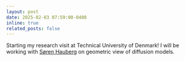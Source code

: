 ```yaml
---
layout: post
date: 2025-02-03 07:59:00-0400
inline: true
related_posts: false
---
```


Starting my research visit at Technical University of Denmark! I will be working with <a href="http://www2.compute.dtu.dk/~sohau/">Søren Hauberg</a> on geometric view of diffusion models.
